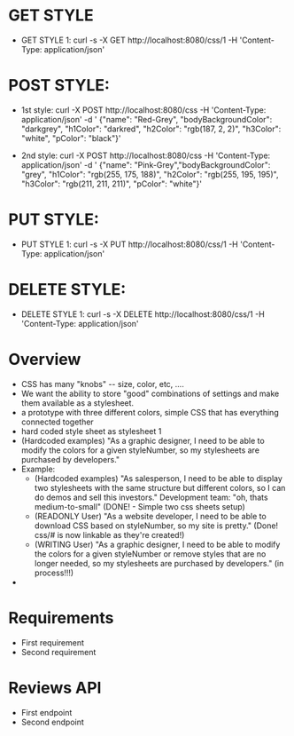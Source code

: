 # GET STYLE
* GET STYLE 1: curl -s -X GET http://localhost:8080/css/1 -H 'Content-Type: application/json'

# POST STYLE:
* 1st style: curl -X POST http://localhost:8080/css -H 'Content-Type: application/json' -d '
 {"name": "Red-Grey", "bodyBackgroundColor": "darkgrey", "h1Color": "darkred", "h2Color":
 "rgb(187, 2, 2)", "h3Color": "white", "pColor": "black"}'

* 2nd style: curl -X POST http://localhost:8080/css -H 'Content-Type: application/json' -d '
{"name": "Pink-Grey","bodyBackgroundColor": "grey", "h1Color": "rgb(255, 175, 188)", "h2Color":
 "rgb(255, 195, 195)", "h3Color": "rgb(211, 211, 211)", "pColor": "white"}'

# PUT STYLE:
* PUT STYLE 1: curl -s -X PUT http://localhost:8080/css/1 -H 'Content-Type: application/json'


# DELETE STYLE:
* DELETE STYLE 1: curl -s -X DELETE http://localhost:8080/css/1 -H 'Content-Type: application/json'

# Overview

* CSS has many "knobs" -- size, color, etc, ....
* We want the ability to store "good" combinations of settings and make them available as a stylesheet.
* a prototype with three different colors, simple CSS that has everything connected together
* hard coded style sheet as stylesheet 1
* (Hardcoded examples) "As a graphic designer, I need to be able to modify the colors for a given styleNumber, so my stylesheets are purchased by developers."
* Example:
    * (Hardcoded examples) "As salesperson, I need to be able to display two stylesheets with the same structure but different colors, so I can do demos and sell this investors."
      Development team: "oh, thats medium-to-small" (DONE! - Simple two css sheets setup)
    * (READONLY User) "As a website developer, I need to be able to download CSS based on styleNumber, so my site is pretty." (Done! css/# is now linkable as they're created!)
    * (WRITING User) "As a graphic designer, I need to be able to modify the colors for a given styleNumber or remove styles that are no longer needed, so my stylesheets are purchased by developers." (in process!!!)
*
# Requirements

* First requirement
* Second requirement

# Reviews API

* First endpoint
* Second endpoint
